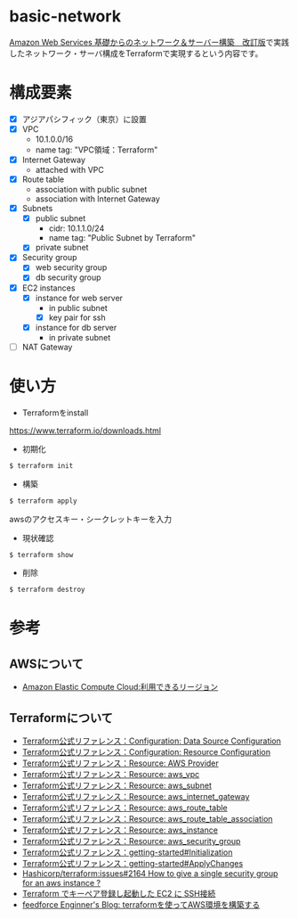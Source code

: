 # basic-network
[Amazon Web Services 基礎からのネットワーク＆サーバー構築　改訂版](https://www.nikkeibp.co.jp/atclpubmkt/book/17/261530/)で実践したネットワーク・サーバ構成をTerraformで実現するという内容です。

# 構成要素
- [x] アジアパシフィック（東京）に設置
- [x] VPC
  - 10.1.0.0/16
  - name tag: "VPC領域：Terraform"
- [x] Internet Gateway
  - attached with VPC
- [x] Route table
  - association with public subnet
  - association with Internet Gateway
- [x] Subnets
  - [x] public subnet
    - cidr: 10.1.1.0/24
    - name tag: "Public Subnet by Terraform"
  - [x] private subnet
- [x] Security group
  - [x] web security group
  - [x] db security group
- [x] EC2 instances
  - [x] instance for web server
    - in public subnet
    - [x] key pair for ssh
  - [x] instance for db server
    - in private subnet
- [ ] NAT Gateway

# 使い方
- Terraformをinstall

https://www.terraform.io/downloads.html

- 初期化

```bash
$ terraform init
```
- 構築

```bash
$ terraform apply
```

awsのアクセスキー・シークレットキーを入力

- 現状確認

```bash
$ terraform show
```

- 削除

```bash
$ terraform destroy
```


# 参考
## AWSについて
- [Amazon Elastic Compute Cloud:利用できるリージョン](https://docs.aws.amazon.com/ja_jp/AWSEC2/latest/UserGuide/using-regions-availability-zones.html#concepts-available-regions)

## Terraformについて
- [Terraform公式リファレンス：Configuration: Data Source Configuration](https://www.terraform.io/docs/configuration/data-sources.html)
- [Terraform公式リファレンス：Configuration: Resource Configuration](https://www.terraform.io/docs/configuration/resources.html)
- [Terraform公式リファレンス：Resource: AWS Provider](https://www.terraform.io/docs/providers/aws/index.html)
- [Terraform公式リファレンス：Resource: aws_vpc](https://www.terraform.io/docs/providers/aws/r/vpc.html)
- [Terraform公式リファレンス：Resource: aws_subnet](https://www.terraform.io/docs/providers/aws/r/subnet.html)
- [Terraform公式リファレンス：Resource: aws_internet_gateway](https://www.terraform.io/docs/providers/aws/r/internet_gateway.html)
- [Terraform公式リファレンス：Resource: aws_route_table](https://www.terraform.io/docs/providers/aws/r/route_table.html)
- [Terraform公式リファレンス：Resource: aws_route_table_association](https://www.terraform.io/docs/providers/aws/r/route_table_association.html)
- [Terraform公式リファレンス：Resource: aws_instance](https://www.terraform.io/docs/providers/aws/r/instance.html)
- [Terraform公式リファレンス：Resource: aws_security_group](https://www.terraform.io/docs/providers/aws/r/security_group.html)
- [Terraform公式リファレンス：getting-started#Initialization](https://www.terraform.io/intro/getting-started/build.html#initialization)
- [Terraform公式リファレンス：getting-started#ApplyChanges](https://www.terraform.io/intro/getting-started/build.html#apply-changes)
- [Hashicorp/terraform:issues#2164 How to give a single security group for an aws instance ?](https://github.com/hashicorp/terraform/issues/2164)
- [Terraform でキーペア登録し起動した EC2 に SSH接続](http://kenzo0107.hatenablog.com/entry/2017/03/27/215941)
- [feedforce Enginner's Blog: terraformを使ってAWS環境を構築する](http://tech.feedforce.jp/startup-terraform.html)
